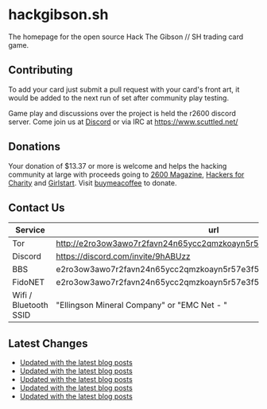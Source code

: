 # hackgibson.sh
The homepage for the open source Hack The Gibson // SH trading card game.


## Contributing

To add your card just submit a pull request with your card's front art, it would be added to the next run of set after community play testing.

Game play and discussions over the project is held the r2600 discord server. Come join us at [Discord](https://discord.com/invite/9hABUzz) or via IRC at https://www.scuttled.net/


## Donations

Your donation of $13.37 or more is welcome and helps the hacking community at large with proceeds going to [2600 Magazine](https://2600.com/), [Hackers for Charity](https://hackersforcharity.org) and [Girlstart](https://girlstart.org).  Visit [buymeacoffee](https://www.buymeacoffee.com/hackgibson.sh) to donate.


## Contact Us

Service | url
-|-
Tor | http://e2ro3ow3awo7r2favn24n65ycc2qmzkoayn5r57e3f56nvjwdcgg32ad.onion
Discord | https://discord.com/invite/9hABUzz
BBS | e2ro3ow3awo7r2favn24n65ycc2qmzkoayn5r57e3f56nvjwdcgg32ad.onion:23
FidoNET | e2ro3ow3awo7r2favn24n65ycc2qmzkoayn5r57e3f56nvjwdcgg32ad.onion:24554
Wifi / Bluetooth SSID | "Ellingson Mineral Company" or "EMC Net - <fidonet address>"

## Latest Changes
<!-- BLOG-POST-LIST:START -->
- [Updated with the latest blog posts](https://github.com/DFW2600/hackgibson.sh/commit/e4556755e60659d96698ac637a51f2606a49e6b2)
- [Updated with the latest blog posts](https://github.com/DFW2600/hackgibson.sh/commit/f3d1c6323af0be6abb60451b962e602f6d2a6354)
- [Updated with the latest blog posts](https://github.com/DFW2600/hackgibson.sh/commit/181abfeb9a39674c542e821e6608a1a12d09df6b)
- [Updated with the latest blog posts](https://github.com/DFW2600/hackgibson.sh/commit/d4609443644f5fdf47d5ebe4409d63749b0962ad)
- [Updated with the latest blog posts](https://github.com/DFW2600/hackgibson.sh/commit/4e8c756a0bc4a587e11eccd528bf5e2a9d67f904)
<!-- BLOG-POST-LIST:END -->
